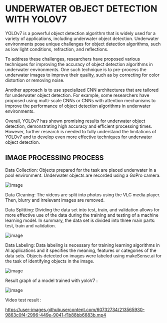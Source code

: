# UNDERWATER OBJECT DETECTION WITH YOLOV7 
YOLOv7 is a powerful object detection algorithm that is widely used for a variety of applications, including underwater object detection. Underwater environments pose unique challenges for object detection algorithms, such as low light conditions, refraction, and reflections.

To address these challenges, researchers have proposed various techniques for improving the accuracy of object detection algorithms in underwater environments. One such technique is to pre-process the underwater images to improve their quality, such as by correcting for color distortion or removing noise.

Another approach is to use specialized CNN architectures that are tailored for underwater object detection. For example, some researchers have proposed using multi-scale CNNs or CNNs with attention mechanisms to improve the performance of object detection algorithms in underwater environments.

Overall, YOLOv7 has shown promising results for underwater object detection, demonstrating high accuracy and efficient processing times. However, further research is needed to fully understand the limitations of YOLOv7 and to develop even more effective techniques for underwater object detection.

## IMAGE PROCESSING PROCESS
Data Collection: Objects prepared for the task are placed underwater in a pool environment. Underwater objects are recorded using a GoPro camera.

![image](https://user-images.githubusercontent.com/60732734/213562252-59aae302-1615-43e5-95cb-5c98786a2266.png)

Data Cleaning: The videos are split into photos using the VLC media player. Then, blurry and irrelevant images are removed.

Data Splitting: Dividing the data set into test, train, and validation allows for more effective use of the data during the training and testing of a machine learning model. In summary, the data set is divided into three main parts: test, train and validation.

![image](https://user-images.githubusercontent.com/60732734/213564759-db28c641-9dc6-44b3-93b3-17ef8179b62d.png)

Data Labeling: Data labeling is necessary for training learning algorithms in AI applications and it specifies the meaning, features or categories of the data sets. Objects detected on images were labeled using makeSense.ai for the task of identifying objects in the image.

![image](https://user-images.githubusercontent.com/60732734/213565156-5ad2ed44-90b5-4d63-9b28-bcacbb2df250.png)

Result graph of a model trained with yoloV7 :

![image](https://user-images.githubusercontent.com/60732734/213565444-0a99770b-936f-439e-a064-9a370c3299c0.png)

Video test result :





https://user-images.githubusercontent.com/60732734/213565930-9863c0f4-2996-449e-9041-f1b88bb6683b.mp4


